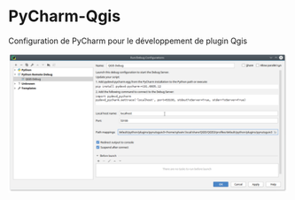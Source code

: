 # PyCharm-Qgis
Configuration de PyCharm pour le développement de plugin Qgis

![coucou](images/python_remote_debugger.png)
